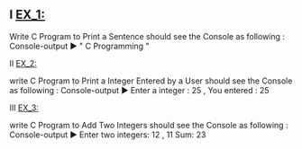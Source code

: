 Ⅰ [EX_1:](https://github.com/Moataz-Elhawary/Mastering-Embedded-System/blob/master/Unit_2_C_Programming/1_C_Basics/Assignments/EX_1.c)
--
Write C Program to Print a Sentence
should see the Console as following :  
Console-output ▶ " C Programming "

Ⅱ [EX_2:](https://github.com/Moataz-Elhawary/Mastering-Embedded-System/blob/master/Unit_2_C_Programming/1_C_Basics/Assignments/EX_2.c)

write C Program to Print a Integer Entered by a User
should see the Console as following : 
Console-output ▶  Enter a integer : 25  , You entered : 25

Ⅲ [EX_3:](https://github.com/Moataz-Elhawary/Mastering-Embedded-System/blob/master/Unit_2_C_Programming/1_C_Basics/Assignments/EX_3.c)

write C Program to Add Two Integers
should see the Console as following :  
Console-output ▶ Enter two integers: 12 , 11    Sum: 23


